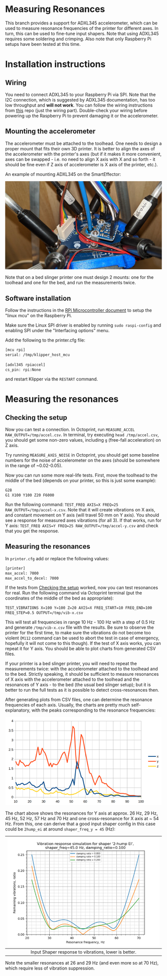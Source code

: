 Measuring Resonances
====================

This branch provides a support for ADXL345 accelerometer, which can be used to
measure resonance frequencies of the printer for different axes. In turn, this
can be used to fine-tune input shapers. Note that using ADXL345 requires some
soldering and crimping. Also note that only Raspberry Pi setups have
been tested at this time.


Installation instructions
===========================

## Wiring

You need to connect ADXL345 to your Raspberry Pi via SPI. Note that the I2C
connection, which is suggested by ADXL345 documentation, has too low throughput
and **will not work**. You can follow the wiring instructions from
[this](https://github.com/nagimov/adxl345spi#wiring) repo (just the wiring
part). Double-check your wiring before powering up the Raspberry Pi to prevent
damaging it or the accelerometer.

## Mounting the accelerometer

The accelerometer must be attached to the toolhead. One needs to design a proper
mount that fits their own 3D printer. It is better to align the axes of the
accelerometer with the printer's axes (but if it makes it more convenient,
axes can be swapped - i.e. no need to align X axis with X and so forth - it
should be fine even if Z axis of accelerometer is X axis of the printer, etc.).

An example of mounting ADXL345 on the SmartEffector:

![ADXL345 on SmartEffector](img/adxl345-mount.jpg)

Note that on a bed slinger printer one must design 2 mounts: one for the
toolhead and one for the bed, and run the measurements twice.

## Software installation

Follow the instructions in the
[RPi Microcontroller document](RPi_microcontroller.md) to setup the
"linux mcu" on the Raspberry Pi.

Make sure the Linux SPI driver is enabled by running `sudo
raspi-config` and enabling SPI under the "Interfacing options" menu.

Add the following to the printer.cfg file:
```
[mcu rpi]
serial: /tmp/klipper_host_mcu

[adxl345 rpiaccel]
cs_pin: rpi:None
```

and restart Klipper via the `RESTART` command.

Measuring the resonances
===========================

## Checking the setup

Now you can test a connection. In Octoprint, run
`MEASURE_ACCEL RAW_OUTPUT=/tmp/accel.csv`. In terminal, try executing
`head /tmp/accel.csv`, you should get some non-zero values, including
`g` (free-fall acceleration) on Z axis.

Try running `MEASURE_AXES_NOISE` in Octoprint, you should get some baseline
numbers for the noise of accelerometer on the axes (should be somewhere
in the range of ~0.02-0.05).

Now you can run some more real-life tests. First, move the toolhead to the
middle of the bed (depends on your printer, so this is just some example):

```
G28
G1 X100 Y100 Z20 F6000
```

Run the following command:
`TEST_FREQ AXIS=X FREQ=25 RAW_OUTPUT=/tmp/accel-x.csv`. Note that it will create
vibrations on X axis, and constant movement on Y axis (will travel 50 mm on
Y axis). You should see a response for measured axes vibrations (for all 3).
If that works, run for Y axis:
`TEST_FREQ AXIS=Y FREQ=25 RAW_OUTPUT=/tmp/accel-y.csv` and check that you get
the response.

## Measuring the resonances

In `printer.cfg` add or replace the following values:
```
[printer]
max_accel: 7000
max_accel_to_decel: 7000
```

If the tests from [Checking the setup](#checking_the_setup) worked, now you can
test resonances for real. Run the following command via Octoprint terminal (put
the coordinates of the middle of the bed as appropriate):
```
TEST_VIBRATIONS X=100 Y=100 Z=20 AXIS=X FREQ_START=10 FREQ_END=100 FREQ_STEP=0.5 OUTPUT=/tmp/vib-x.csv
```

This will test all frequencies in range 10 Hz - 100 Hz with a step of 0.5 Hz and
generate `/tmp/vib-x.csv` file with the results. Be sure to observe the printer
for the first time, to make sure the vibrations do not become too violent
(`M112` command can be used to abort the test in case of emergency, hopefully it
will not come to this though). If the test of X axis works, you can repeat it for
Y axis. You should be able to plot charts from generated CSV files.

If your printer is a bed slinger printer, you will need to repeat the
measurements twice: with the accelerometer attached to the toolhead and to the
bed. Strictly speaking, it should be sufficient to measure resonances of X axis
with the accelerometer attached to the toolhead and the resonances of Y axis -
to the bed (the usual bed slinger setup); but it is better to run the full tests
as it is possible to detect cross-resonances then.

After generating plots from CSV files, one can determine the resonance
frequencies of each axis. Usually, the charts are pretty much self-explanatory,
with the peaks corresponding to the resonance frequencies:

![Resonances](img/resonances.png)

The chart above
shows the resonances for Y axis at approx. 26 Hz, 29 Hz, 45 Hz, 52 Hz, 57 Hz and
70 Hz and one cross-resonance for X axis at ~ 54 Hz. From this, one can derive
that a good input shaper config in this case could be `2hump_ei` at around
`shaper_freq_y = 45` (Hz):

|![2-hump EI shaper](img/2hump_ei_45hz.png)|
|:--:|
|Input Shaper response to vibrations, lower is better.|

Note the smaller resonances at 26 and 29 Hz (and even more so at 70 Hz), which
require less of vibration suppression.
